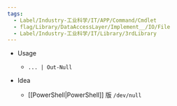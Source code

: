 ```yaml
---
tags:
  - Label/Industry-工业科学/IT/APP/Command/Cmdlet
  - flag/Library/DataAccessLayer/Implement__/IO/File
  - Label/Industry-工业科学/IT/Library/3rdLibrary
---
```


- Usage
    - `... | Out-Null`

- Idea
    - [[PowerShell|PowerShell]] 版 `/dev/null`
